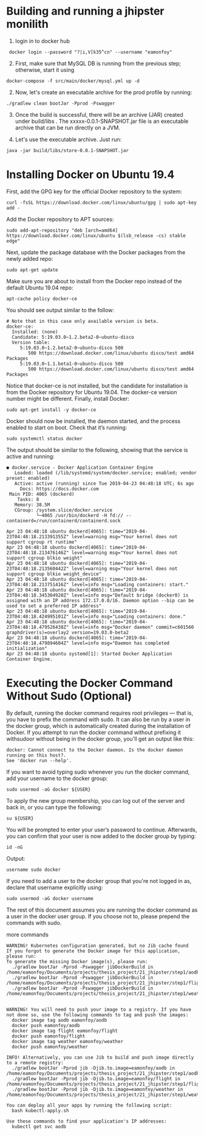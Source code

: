 # Building and running a jhipster monilith

1. login in to docker hub
```
 docker login --password "?|i,V[k35^cn" --username "eamonfoy"
```

2. First, make sure that MySQL DB is running from the previous step; otherwise, start it using 
```
docker-compose -f src/main/docker/mysql.yml up -d 
```

2. Now, let's create an executable archive for the prod profile by running:
```
./gradlew clean bootJar -Pprod -Pswagger
```

3. Once the build is successful, there will be an archive (JAR) created under
build/libs . The xxxxx-0.0.1-SNAPSHOT.jar file is an executable archive
that can be run directly on a JVM.

4. Let's use the executable archive. Just run:

```
java -jar build/libs/store-0.0.1-SNAPSHOT.jar 
```


# Installing Docker on Ubuntu 19.4
First, add the GPG key for the official Docker repository to the system:
```
curl -fsSL https://download.docker.com/linux/ubuntu/gpg | sudo apt-key add -
```

Add the Docker repository to APT sources:
```
sudo add-apt-repository "deb [arch=amd64] https://download.docker.com/linux/ubuntu $(lsb_release -cs) stable edge"
```

Next, update the package database with the Docker packages from the newly added repo:

```
sudo apt-get update
```

Make sure you are about to install from the Docker repo instead of the default Ubuntu 19.04 repo:
```
apt-cache policy docker-ce
```

You should see output similar to the follow:


```
# Note that in this case only available version is beta.
docker-ce:
  Installed: (none)
  Candidate: 5:19.03.0~1.2.beta2-0~ubuntu-disco
  Version table:
     5:19.03.0~1.2.beta2-0~ubuntu-disco 500
        500 https://download.docker.com/linux/ubuntu disco/test amd64 Packages
     5:19.03.0~1.1.beta1-0~ubuntu-disco 500
        500 https://download.docker.com/linux/ubuntu disco/test amd64 Packages
```

Notice that docker-ce is not installed, but the candidate for installation is from the Docker repository for Ubuntu 19.04. The docker-ce version number might be different.
Finally, install Docker:

```
sudo apt-get install -y docker-ce
```

Docker should now be installed, the daemon started, and the process enabled to start on boot. Check that it’s running:

```
sudo systemctl status docker
```
The output should be similar to the following, showing that the service is active and running:

```
● docker.service - Docker Application Container Engine
   Loaded: loaded (/lib/systemd/system/docker.service; enabled; vendor preset: enabled)
   Active: active (running) since Tue 2019-04-23 04:48:18 UTC; 6s ago
     Docs: https://docs.docker.com
 Main PID: 4065 (dockerd)
    Tasks: 8
   Memory: 38.5M
   CGroup: /system.slice/docker.service
           └─4065 /usr/bin/dockerd -H fd:// --containerd=/run/containerd/containerd.sock

Apr 23 04:48:18 ubuntu dockerd[4065]: time="2019-04-23T04:48:18.213391355Z" level=warning msg="Your kernel does not support cgroup rt runtime"
Apr 23 04:48:18 ubuntu dockerd[4065]: time="2019-04-23T04:48:18.213476146Z" level=warning msg="Your kernel does not support cgroup blkio weight"
Apr 23 04:48:18 ubuntu dockerd[4065]: time="2019-04-23T04:48:18.213560442Z" level=warning msg="Your kernel does not support cgroup blkio weight_device"
Apr 23 04:48:18 ubuntu dockerd[4065]: time="2019-04-23T04:48:18.213751416Z" level=info msg="Loading containers: start."
Apr 23 04:48:18 ubuntu dockerd[4065]: time="2019-04-23T04:48:18.345304920Z" level=info msg="Default bridge (docker0) is assigned with an IP address 172.17.0.0/16. Daemon option --bip can be used to set a preferred IP address"
Apr 23 04:48:18 ubuntu dockerd[4065]: time="2019-04-23T04:48:18.424995101Z" level=info msg="Loading containers: done."
Apr 23 04:48:18 ubuntu dockerd[4065]: time="2019-04-23T04:48:18.479526438Z" level=info msg="Docker daemon" commit=c601560 graphdriver(s)=overlay2 version=19.03.0-beta2
Apr 23 04:48:18 ubuntu dockerd[4065]: time="2019-04-23T04:48:18.479894604Z" level=info msg="Daemon has completed initialization"
Apr 23 04:48:18 ubuntu systemd[1]: Started Docker Application Container Engine.
```


# Executing the Docker Command Without Sudo (Optional)


By default, running the docker command requires root privileges — that is, you have to prefix the command with sudo. It can also be run by a user in the docker group, which is automatically created during the installation of Docker. If you attempt to run the docker command without prefixing it withsudoor without being in the docker group, you'll get an output like this:

```
docker: Cannot connect to the Docker daemon. Is the docker daemon running on this host?.
See 'docker run --help'.
```

If you want to avoid typing sudo whenever you run the docker command, add your username to the docker group:
```
sudo usermod -aG docker ${USER}
```

To apply the new group membership, you can log out of the server and back in, or you can type the following:

```
su ${USER}
```

You will be prompted to enter your user’s password to continue. Afterwards, you can confirm that your user is now added to the docker group by typing:

```
id -nG
```

Output:
```
username sudo docker
```

If you need to add a user to the docker group that you're not logged in as, declare that username explicitly using:
```
sudo usermod -aG docker username
```

The rest of this document assumes you are running the docker command as a user in the docker user group. If you choose not to, please prepend the commands with sudo.


more commands
```
WARNING! Kubernetes configuration generated, but no Jib cache found
If you forgot to generate the Docker image for this application, please run:
To generate the missing Docker image(s), please run:
  ./gradlew bootJar -Pprod -Pswagger jibDockerBuild in /home/eamonfoy/Documents/projects/thesis_project/21_jhipster/step1/aodb
  ./gradlew bootJar -Pprod -Pswagger jibDockerBuild in /home/eamonfoy/Documents/projects/thesis_project/21_jhipster/step1/flight
  ./gradlew bootJar -Pprod -Pswagger jibDockerBuild in /home/eamonfoy/Documents/projects/thesis_project/21_jhipster/step1/weather


WARNING! You will need to push your image to a registry. If you have not done so, use the following commands to tag and push the images:
  docker image tag aodb eamonfoy/aodb
  docker push eamonfoy/aodb
  docker image tag flight eamonfoy/flight
  docker push eamonfoy/flight
  docker image tag weather eamonfoy/weather
  docker push eamonfoy/weather

INFO! Alternatively, you can use Jib to build and push image directly to a remote registry:
  ./gradlew bootJar -Pprod jib -Djib.to.image=eamonfoy/aodb in /home/eamonfoy/Documents/projects/thesis_project/21_jhipster/step1/aodb
  ./gradlew bootJar -Pprod jib -Djib.to.image=eamonfoy/flight in /home/eamonfoy/Documents/projects/thesis_project/21_jhipster/step1/flight
  ./gradlew bootJar -Pprod jib -Djib.to.image=eamonfoy/weather in /home/eamonfoy/Documents/projects/thesis_project/21_jhipster/step1/weather

You can deploy all your apps by running the following script:
  bash kubectl-apply.sh

Use these commands to find your application's IP addresses:
  kubectl get svc aodb

```

